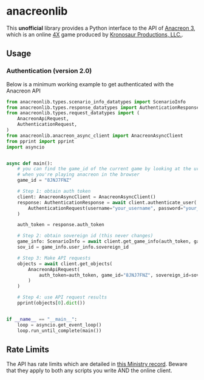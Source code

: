 # anacreonlib

This **unofficial** library provides a Python interface to the API of [Anacreon 3](https://anacreon.kronosaur.com), which is an online [4X](https://en.wikipedia.org/wiki/4X) game produced by [Kronosaur Productions, LLC.](http://kronosaur.com/).

## Usage

### Authentication (version 2.0)

Below is a minimum working example to get authenticated with the Anacreon API

```python
from anacreonlib.types.scenario_info_datatypes import ScenarioInfo
from anacreonlib.types.response_datatypes import AuthenticationResponse
from anacreonlib.types.request_datatypes import (
    AnacreonApiRequest,
    AuthenticationRequest,
)
from anacreonlib.anacreon_async_client import AnacreonAsyncClient
from pprint import pprint
import asyncio


async def main():
    # you can find the game_id of the current game by looking at the url
    # when you're playing anacreon in the browser
    game_id = "8JNJ7FNZ"

    # Step 1: obtain auth token
    client: AnacreonAsyncClient = AnacreonAsyncClient()
    response: AuthenticationResponse = await client.authenticate_user(
        AuthenticationRequest(username="your_username", password="your_password")
    )

    auth_token = response.auth_token

    # Step 2: obtain sovereign id (this never changes)
    game_info: ScenarioInfo = await client.get_game_info(auth_token, game_id)
    sov_id = game_info.user_info.sovereign_id

    # Step 3: Make API requests
    objects = await client.get_objects(
        AnacreonApiRequest(
            auth_token=auth_token, game_id="8JNJ7FNZ", sovereign_id=sov_id
        )
    )

    # Step 4: use API request results
    pprint(objects[0].dict())


if __name__ == "__main__":
    loop = asyncio.get_event_loop()
    loop.run_until_complete(main())

```

## Rate Limits

The API has rate limits which are detailed in [this Ministry record](https://ministry.kronosaur.com/record.hexm?id=79981). Beware that they apply to both any scripts you write AND the online client.
